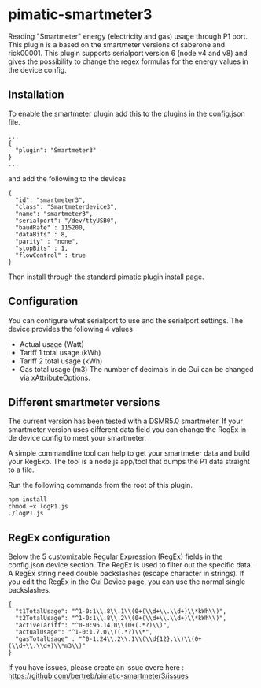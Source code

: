 pimatic-smartmeter3
===================

Reading "Smartmeter" energy (electricity and gas) usage through P1 port.
This plugin is a based on the smartmeter versions of saberone and rick00001. 
This plugin supports serialport version 6 (node v4 and v8) and gives the possibility to change the regex formulas for the energy values in the device config. 

Installation
------------
To enable the smartmeter plugin add this to the plugins in the config.json file.

```
...
{
  "plugin": "Smartmeter3"
}
...
```

and add the following to the devices

```
{
  "id": "smartmeter3",
  "class": "Smartmeterdevice3",
  "name": "smartmeter3",
  "serialport": "/dev/ttyUSB0",
  "baudRate" : 115200,
  "dataBits" : 8,
  "parity" : "none",
  "stopBits" : 1,
  "flowControl" : true
}
```

Then install through the standard pimatic plugin install page.


Configuration
-------------
You can configure what serialport to use and the serialport settings.
The device provides the following 4 values
- Actual usage (Watt)
- Tariff 1 total usage (kWh)
- Tariff 2 total usage (kWh)
- Gas total usage (m3)
The number of decimals in de Gui can be changed via xAttributeOptions.

Different smartmeter versions
---------------------------------------
The current version has been tested with a DSMR5.0 smartmeter.
If your smartmeter version uses different data field you can change the RegEx in de device config to meet your smartmeter.

A simple commandline tool can help to get your smartmeter data and build your RegExp. 
The tool is a node.js app/tool that dumps the P1 data straight to a file. 

Run the following commands from the root of this plugin.

```
npm install
chmod +x logP1.js
./logP1.js
```

RegEx configuration
---------------------------------------
Below the 5 customizable Regular Expression (RegEx) fields in the config.json device section. The RegEx is used to filter out the specific data. A RegEx string need double backslashes (escape character in strings). If you edit the RegEx in the Gui Device page, you can use the normal single backslashes.

```
{
  "t1TotalUsage": "^1-0:1\\.8\\.1\\(0+(\\d+\\.\\d+)\\*kWh\\)",
  "t2TotalUsage": "^1-0:1\\.8\\.2\\(0+(\\d+\\.\\d+)\\*kWh\\)",
  "activeTariff": "^0-0:96.14.0\\(0+(.*?)\\)",
  "actualUsage": "^1-0:1.7.0\\((.*?)\\*",
  "gasTotalUsage" : "^0-1:24\\.2\\.1\\(\\d{12}.\\)\\(0+(\\d+\\.\\d+)\\*m3\\)"
}
```
 
If you have issues, please create an issue overe here : https://github.com/bertreb/pimatic-smartmeter3/issues

